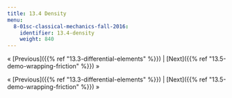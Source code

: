 ```yaml
---
title: 13.4 Density
menu:
  8-01sc-classical-mechanics-fall-2016:
    identifier: 13.4-density
    weight: 840
---
```

« [Previous]({{% ref "13.3-differential-elements" %}}) | [Next]({{% ref "13.5-demo-wrapping-friction" %}}) »

« [Previous]({{% ref "13.3-differential-elements" %}}) | [Next]({{% ref "13.5-demo-wrapping-friction" %}}) »